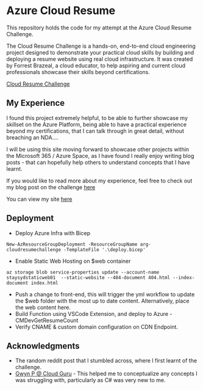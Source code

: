 # Azure Cloud Resume

This repository holds the code for my attempt at the Azure Cloud Resume Challenge.

The Cloud Resume Challenge is a hands-on, end-to-end cloud engineering project designed to demonstrate your practical cloud skills by building and deploying a resume website using real cloud infrastructure. It was created by Forrest Brazeal, a cloud educator, to help aspiring and current cloud professionals showcase their skills beyond certifications.

[Cloud Resume Challenge](https://cloudresumechallenge.dev/)

## My Experience

I found this project extremely helpful, to be able to further showcase my skillset on the Azure Platform, being able to have a practical experience beyond my certifications, that I can talk through in great detail, without breaching an NDA.... 

I will be using this site moving forward to showcase other projects within the Microsoft 365 / Azure Space, as I have found I really enjoy writing blog posts - that can hopefully help others to understand concepts that I have learnt. 

If you would like to read more about my experience, feel free to check out my blog post on the challenge [here](https://resume.cmdevelop.com/AzResumeBlogPost.html)

You can view my site [here](https://resume.cmdevelop.com)

## Deployment

* Deploy Azure Infra with Bicep
```
New-AzResourceGroupDeployment -ResourceGroupName arg-cloudresumechallenge -TemplateFile '.\deploy.bicep'
```
* Enable Static Web Hosting on $web container 
```
az storage blob service-properties update --account-name staysydstaticweb01  --static-website --404-document 404.html --index-document index.html
```
* Push a change to front-end, this will trigger the yml workflow to update the $web folder with the most up to date content. Alternatively, place the web content here. 
* Build Function using VSCode Extension, and deploy to Azure - CMDevGetResumeCount
* Verify CNAME & custom domain configuration on CDN Endpoint. 

## Acknowledgments

* The random reddit post that I stumbled across, where I first learnt of the challenge.
* [Gwyn P @ Cloud Guru](https://www.pluralsight.com/resources/blog/cloud/cloudguruchallenge-your-resume-in-azure) - This helped me to conceptualize any concepts I was struggling with, particularly as C# was very new to me. 
